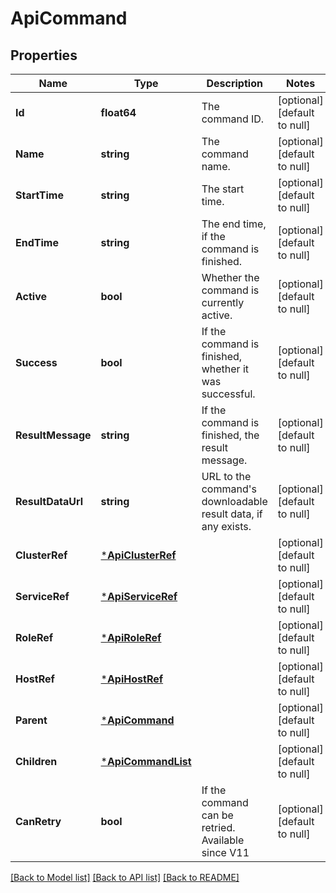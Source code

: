 # ApiCommand

## Properties
Name | Type | Description | Notes
------------ | ------------- | ------------- | -------------
**Id** | **float64** | The command ID. | [optional] [default to null]
**Name** | **string** | The command name. | [optional] [default to null]
**StartTime** | **string** | The start time. | [optional] [default to null]
**EndTime** | **string** | The end time, if the command is finished. | [optional] [default to null]
**Active** | **bool** | Whether the command is currently active. | [optional] [default to null]
**Success** | **bool** | If the command is finished, whether it was successful. | [optional] [default to null]
**ResultMessage** | **string** | If the command is finished, the result message. | [optional] [default to null]
**ResultDataUrl** | **string** | URL to the command&#x27;s downloadable result data, if any exists. | [optional] [default to null]
**ClusterRef** | [***ApiClusterRef**](ApiClusterRef.md) |  | [optional] [default to null]
**ServiceRef** | [***ApiServiceRef**](ApiServiceRef.md) |  | [optional] [default to null]
**RoleRef** | [***ApiRoleRef**](ApiRoleRef.md) |  | [optional] [default to null]
**HostRef** | [***ApiHostRef**](ApiHostRef.md) |  | [optional] [default to null]
**Parent** | [***ApiCommand**](ApiCommand.md) |  | [optional] [default to null]
**Children** | [***ApiCommandList**](ApiCommandList.md) |  | [optional] [default to null]
**CanRetry** | **bool** | If the command can be retried. Available since V11 | [optional] [default to null]

[[Back to Model list]](../README.md#documentation-for-models) [[Back to API list]](../README.md#documentation-for-api-endpoints) [[Back to README]](../README.md)

